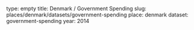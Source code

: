 type: empty
title: Denmark / Government Spending
slug: places/denmark/datasets/government-spending
place: denmark
dataset: government-spending
year: 2014
